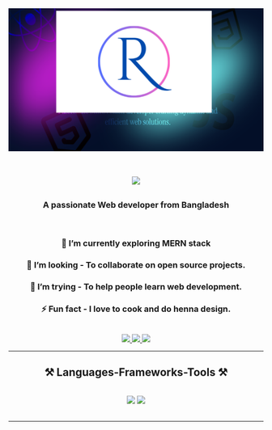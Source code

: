 <img align="center" src="./images/Frame 1.svg" />

<br />

<h1 align="center">
    <img src="https://readme-typing-svg.herokuapp.com/?font=Righteous&size=35&color=FF5733&center=true&vCenter=true&width=500&height=70&duration=4000&lines=Hey+There!+👋;+I'm+Raka+Kamara!😀;" />
</h1>


<h3 align="center">A passionate Web developer from Bangladesh </h3>

<br/>

<div align="center">
 
 ### 🌱 I’m currently exploring **MERN stack**
 ### 👯 I’m looking - To collaborate on open source projects.
 ### 🤔 I’m trying - To help people learn web development.
 ### ⚡ Fun fact - I love to cook and do henna design.
 </div>
 <br />

 <div align="center"> 
  <a href="mailto:rakak1mara@gmail.com">
    <img src="https://img.shields.io/badge/Gmail-333333?style=for-the-badge&logo=gmail&logoColor=red" />
  </a>
  <a href="www.linkedin.com/in/raka-kamara-850b461a4" target="_blank">
    <img src="https://img.shields.io/badge/LinkedIn-0077B5?style=for-the-badge&logo=linkedin&logoColor=white" target="_blank" />
  </a>
  <a href="https://github.com/raka-kamara" target="_blank">
     <img src="https://img.shields.io/badge/Portfolio-FF5722?style=for-the-badge&logo=todoist&logoColor=white" target="_blank" /> <!-- sqlite, safari, google-chrome are other good icon options -->
  </a>
</div>

 <hr/>
 
<h2 align="center">⚒️ Languages-Frameworks-Tools ⚒️</h2>
<br/>
<div align="center">
    <img src="https://skillicons.dev/icons?i=react,bootstrap,html,css,vscode,github,figma,tailwind,git" />
    <img src="https://skillicons.dev/icons?i=nodejs,javascript,express,firebase,mongodb" /><br>
</div>

<br/>
<hr/>


